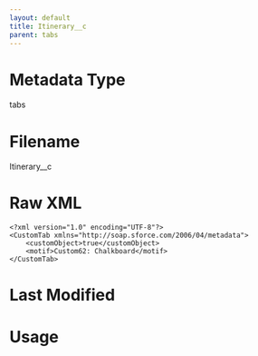 ```yaml
---
layout: default
title: Itinerary__c
parent: tabs
---
```

# Metadata Type
tabs


# Filename 
Itinerary__c


# Raw XML
```
<?xml version="1.0" encoding="UTF-8"?>
<CustomTab xmlns="http://soap.sforce.com/2006/04/metadata">
    <customObject>true</customObject>
    <motif>Custom62: Chalkboard</motif>
</CustomTab>
```


# Last Modified


# Usage
